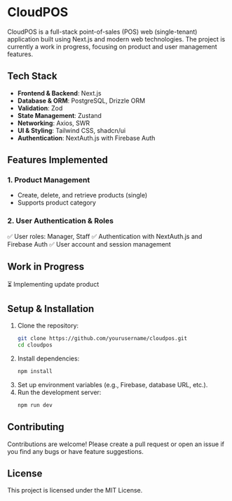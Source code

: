 # CloudPOS

CloudPOS is a full-stack point-of-sales (POS) web (single-tenant) application built using Next.js and modern web technologies. The project is currently a work in progress, focusing on product and user management features.

## Tech Stack

- **Frontend & Backend**: Next.js
- **Database & ORM**: PostgreSQL, Drizzle ORM
- **Validation**: Zod
- **State Management**: Zustand
- **Networking**: Axios, SWR
- **UI & Styling**: Tailwind CSS, shadcn/ui
- **Authentication**: NextAuth.js with Firebase Auth

## Features Implemented

### 1. Product Management

- Create, delete, and retrieve products (single)
- Supports product category

### 2. User Authentication & Roles

✅ User roles: Manager, Staff
✅ Authentication with NextAuth.js and Firebase Auth
✅ User account and session management

## Work in Progress

⏳ Implementing update product

## Setup & Installation

1. Clone the repository:
   ```sh
   git clone https://github.com/yourusername/cloudpos.git
   cd cloudpos
   ```
2. Install dependencies:
   ```sh
   npm install
   ```
3. Set up environment variables (e.g., Firebase, database URL, etc.).
4. Run the development server:
   ```sh
   npm run dev
   ```

## Contributing

Contributions are welcome! Please create a pull request or open an issue if you find any bugs or have feature suggestions.

## License

This project is licensed under the MIT License.
